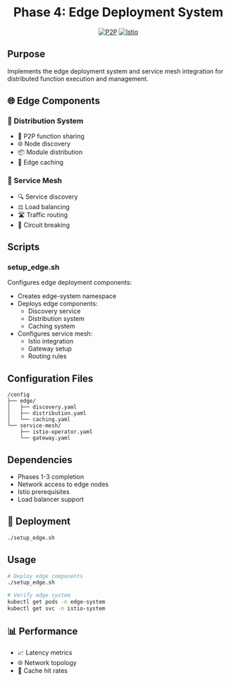 <div align="center">
  <h1>Phase 4: Edge Deployment System</h1>

  [![P2P](https://img.shields.io/badge/p2p-yellow.svg?style=flat&logo=p2p&logoColor=white)](https://en.wikipedia.org/wiki/Peer-to-peer)
  [![Istio](https://img.shields.io/badge/istio-466BB0.svg?style=flat&logo=istio&logoColor=white)](https://istio.io/)
</div>

## Purpose
Implements the edge deployment system and service mesh integration for distributed function execution and management.

## 🌐 Edge Components

### 📡 Distribution System
- 🔄 P2P function sharing
- 🌐 Node discovery
- 📦 Module distribution
- 💾 Edge caching

### 🔀 Service Mesh
- 🔍 Service discovery
- ⚖️ Load balancing
- 🛣️ Traffic routing
- 🔄 Circuit breaking

## Scripts

### setup_edge.sh
Configures edge deployment components:
- Creates edge-system namespace
- Deploys edge components:
  - Discovery service
  - Distribution system
  - Caching system
- Configures service mesh:
  - Istio integration
  - Gateway setup
  - Routing rules

## Configuration Files
```
/config
├── edge/
│   ├── discovery.yaml
│   ├── distribution.yaml
│   └── caching.yaml
└── service-mesh/
    ├── istio-operator.yaml
    └── gateway.yaml
```

## Dependencies
- Phases 1-3 completion
- Network access to edge nodes
- Istio prerequisites
- Load balancer support

## 🚀 Deployment
```bash
./setup_edge.sh
```

## Usage
```bash
# Deploy edge components
./setup_edge.sh

# Verify edge system
kubectl get pods -n edge-system
kubectl get svc -n istio-system
```

## 📊 Performance
- 📈 Latency metrics
- 🌐 Network topology
- 💾 Cache hit rates
